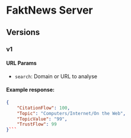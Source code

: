 # FaktNews Server

## Versions

### v1

#### URL Params

- `search`: Domain or URL to analyse

#### Example response:

```json
{
    "CitationFlow": 100,
    "Topic": "Computers/Internet/On the Web",
    "TopicValue": "99",
    "TrustFlow": 99
}```
